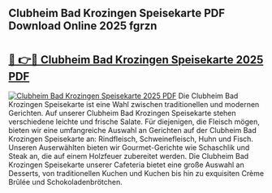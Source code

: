 ## Clubheim Bad Krozingen Speisekarte PDF Download Online 2025 fgrzn

# <h2><a href="http://gc7e6qw.nevu.top/?p=Clubheim+Bad+Krozingen+Speisekarte">🔗 👉🔴 Clubheim Bad Krozingen Speisekarte 2025 PDF</a></h2>

[![Clubheim Bad Krozingen Speisekarte 2025 PDF](https://i.imgur.com/dBaPXMq.png)](http://gc7e6qw.nevu.top/?p=Clubheim+Bad+Krozingen+Speisekarte)
Die Clubheim Bad Krozingen Speisekarte ist eine Wahl zwischen traditionellen und modernen Gerichten. Auf unserer Clubheim Bad Krozingen Speisekarte stehen verschiedene leichte und frische Salate. Für diejenigen, die Fleisch mögen, bieten wir eine umfangreiche Auswahl an Gerichten auf der Clubheim Bad Krozingen Speisekarte an: Rindfleisch, Schweinefleisch, Huhn und Fisch. Unseren Auserwählten bieten wir Gourmet-Gerichte wie Schaschlik und Steak an, die auf einem Holzfeuer zubereitet werden. Die Clubheim Bad Krozingen Speisekarte unserer Cafeteria bietet eine große Auswahl an Desserts, von traditionellen Kuchen und Kuchen bis hin zu exquisiten Crème Brûlée und Schokoladenbrötchen.
